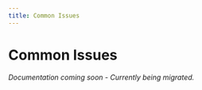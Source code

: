 ```yaml
---
title: Common Issues
---
```


# Common Issues

*Documentation coming soon - Currently being migrated.*
